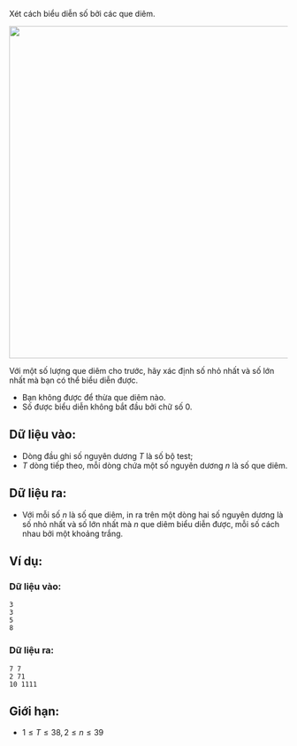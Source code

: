 Xét cách biểu diễn số bởi các que diêm.
<center><img src="/images/problems/339/dkdiginum1.png" width=600px /></center>

Với một số lượng que diêm cho trước, hãy xác định số nhỏ nhất và số lớn nhất mà bạn có thể biểu diễn được.
- Bạn không được để thừa que diêm nào.
- Số được biểu diễn không bắt đầu bởi chữ số $0$.

## Dữ liệu vào:
- Dòng đầu ghi số nguyên dương $T$ là số bộ test;
- $T$ dòng tiếp theo, mỗi dòng chứa một số nguyên dương $n$ là số que diêm.

## Dữ liệu ra:
- Với mỗi số $n$ là số que diêm, in ra trên một dòng hai số nguyên dương là số nhỏ nhất và số lớn nhất mà $n$ que diêm biểu diễn được, mỗi số cách nhau bởi một khoảng trắng.

## Ví dụ:
### Dữ liệu vào:
```
3
3
5
8
```

### Dữ liệu ra:
```
7 7
2 71
10 1111
```

## Giới hạn:
- $1≤T≤38,2≤n≤39$ 